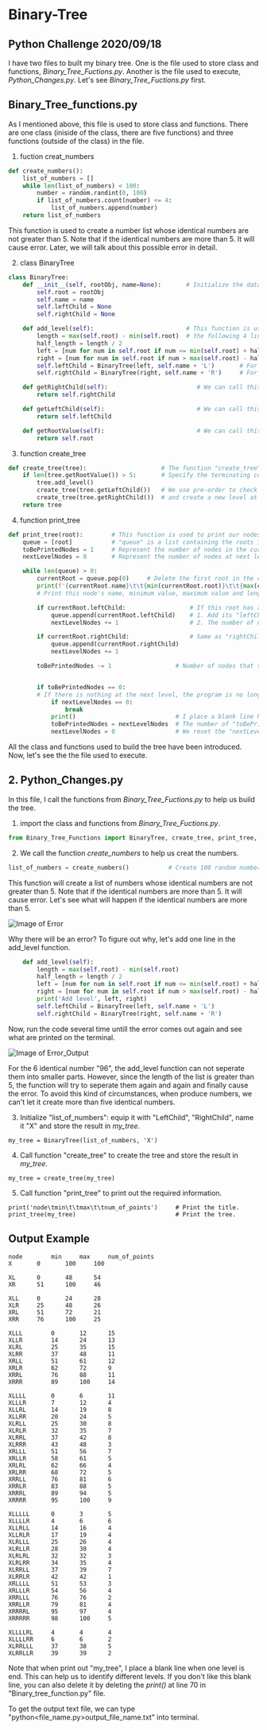 # Binary-Tree
## Python Challenge 2020/09/18
I have two files to built my binary tree. One is the file used to store class and functions, *Binary_Tree_Fuctions.py*. Another is the file used to execute, *Python_Changes.py*. Let's see *Binary_Tree_Fuctions.py* first.

## Binary_Tree_functions.py
As I mentioned above, this file is used to store class and functions. There are one class (iniside of the class, there are five functions) and three functions (outside of the class) in the file.

1. fuction creat_numbers
```python
def create_numbers():
    list_of_numbers = []
    while len(list_of_numbers) < 100:
        number = random.randint(0, 100)
        if list_of_numbers.count(number) <= 4:
            list_of_numbers.append(number)
    return list_of_numbers
```
This function is used to create a number list whose identical numbers are not greater than 5. Note that if the identical numbers are more than 5. It will cause error. Later, we will talk about this possible error in detail.

2. class BinaryTree
```python
class BinaryTree:
    def __init__(self, rootObj, name=None):       # Initialize the data by creating its "LeftChild", "RightChild" and name.
        self.root = rootObj
        self.name = name
        self.leftChild = None
        self.rightChild = None

    def add_level(self):                          # This function is used to add level at the needed nodes.
        length = max(self.root) - min(self.root)  # the following 4 lines shows how I separate the exiting list into two parts.
        half_length = length / 2
        left = [num for num in self.root if num <= min(self.root) + half_length]
        right = [num for num in self.root if num > max(self.root) - half_length]
        self.leftChild = BinaryTree(left, self.name + 'L')       # For the "leftChild", the name will plus "L"
        self.rightChild = BinaryTree(right, self.name + 'R')     # For the "rightChild", the name will plus "R"

    def getRightChild(self):                         # We can call this function to return the "rightChild" value.
        return self.rightChild                       

    def getLeftChild(self):                          # We can call this function to return the "leftChild" value.
        return self.leftChild

    def getRootValue(self):                          # We can call this function to return the "root" value.
        return self.root
```

3. function create_tree
```python
def create_tree(tree):                     # The function "create_tree" is used to create our tree.
    if len(tree.getRootValue()) > 5:       # Specify the terminating condition (not greater than 5 points).
        tree.add_level()
        create_tree(tree.getLeftChild())   # We use pre-order to check the nodes who satisfy the condition "length > 5",
        create_tree(tree.getRightChild())  # and create a new level at these satisfying nodes.
    return tree
```

4. function print_tree
```python
def print_tree(root):        # This function is used to print our nodes from "top to bottom" and "left to right".
    queue = [root]           # "queue" is a list containing the roots in the current level.
    toBePrintedNodes = 1     # Represent the number of nodes in the current level that have not yet been printed.
    nextLevelNodes = 0       # Represent the number of nodes at next level.

    while len(queue) > 0:
        currentRoot = queue.pop(0)     # Delete the first root in the current "queue" and store its value in "currentRoot".
        print(f'{currentRoot.name}\t\t{min(currentRoot.root)}\t\t{max(currentRoot.root)}\t\t{len(currentRoot.root)}')
        # Print this node's name, minimum value, maximum value and length

        if currentRoot.leftChild:                  # If this root has a "leftChild", then we will:
            queue.append(currentRoot.leftChild)    # 1. Add its "leftChild" to "queue".
            nextLevelNodes += 1                    # 2. The number of nodes at next level will plus 1.

        if currentRoot.rightChild:                 # Same as "rightChild"
            queue.append(currentRoot.rightChild)
            nextLevelNodes += 1

        toBePrintedNodes -= 1                  # Number of nodes that should be printed in the current level will minus 1.


        if toBePrintedNodes == 0:
        # If there is nothing at the next level, the program is no longer executed
            if nextLevelNodes == 0:
                break
            print()                            # I place a blank line here to identify the current level is end.
            toBePrintedNodes = nextLevelNodes  # The number of "toBePrintedNodes" in the new cycle is "nextLevelNodes".
            nextLevelNodes = 0                 # We reset the "nextLevelNodes". Let it count the number in the new cycle.
```

All the class and functions used to build the tree have been introduced. Now, let's see the the file used to execute.

## 2. Python_Changes.py
In this file, I call the functions from *Binary_Tree_Fuctions.py* to help us build the tree.

1. import the class and functions from *Binary_Tree_Fuctions.py*.
```python
from Binary_Tree_Functions import BinaryTree, create_tree, print_tree, create_numbers
```

2. We call the function *create_numbers* to help us creat the numbers.
```python
list_of_numbers = create_numbers()           # Create 100 random numbers and store it in "list_of_numbers".
```
This function will create a list of numbers whose identical numbers are not greater than 5. Note that if the identical numbers are more than 5. It will cause error. Let's see what will happen if the identical numbers are more than 5.
 
![Image of Error](https://img.overpic.net/images/w/4/7/xw47mznc5nhqm7hyh7ey6.png)

Why there will be an error? To figure out why, let's add one line in the add_level function.
```python
    def add_level(self):
        length = max(self.root) - min(self.root)
        half_length = length / 2
        left = [num for num in self.root if num <= min(self.root) + half_length]
        right = [num for num in self.root if num > max(self.root) - half_length]
        print('Add level', left, right)                                         # We add a 'print' here!
        self.leftChild = BinaryTree(left, self.name + 'L')
        self.rightChild = BinaryTree(right, self.name + 'R')
```
Now, run the code several time untill the error comes out again and see what are printed on the terminal.

![Image of Error_Output](https://img.overpic.net/images/8/n/r/x8nr6ibfbjslf75kjj5bf.png)

For the 6 identical number "96", the add_level function can not seperate them into smaller parts. However, since the length of the list is greater than 5, the function will try to seperate them again and again and finally cause the error. To avoid this kind of circumstances, when produce numbers, we can't let it create more than five identical numbers.

3. Initialize "list_of_numbers": equip it with "LeftChild", "RightChild", name it "X" and store the result in *my_tree*.
```
my_tree = BinaryTree(list_of_numbers, 'X')
```

4. Call function "create_tree" to create the tree and store the result in *my_tree*.
```
my_tree = create_tree(my_tree)
```

5. Call function "print_tree" to print out the required information.
```
print('node\tmin\t\tmax\t\tnum_of_points')     # Print the title.
print_tree(my_tree)                            # Print the tree.
```

## Output Example
```
node		min		max		num_of_points
X		0		100		100

XL		0		48		54
XR		51		100		46

XLL		0		24		28
XLR		25		48		26
XRL		51		72		21
XRR		76		100		25

XLLL		0		12		15
XLLR		14		24		13
XLRL		25		35		15
XLRR		37		48		11
XRLL		51		61		12
XRLR		62		72		9
XRRL		76		88		11
XRRR		89		100		14

XLLLL		0		6		11
XLLLR		7		12		4
XLLRL		14		19		8
XLLRR		20		24		5
XLRLL		25		30		8
XLRLR		32		35		7
XLRRL		37		42		8
XLRRR		43		48		3
XRLLL		51		56		7
XRLLR		58		61		5
XRLRL		62		66		4
XRLRR		68		72		5
XRRLL		76		81		6
XRRLR		83		88		5
XRRRL		89		94		5
XRRRR		95		100		9

XLLLLL		0		3		5
XLLLLR		4		6		6
XLLRLL		14		16		4
XLLRLR		17		19		4
XLRLLL		25		26		4
XLRLLR		28		30		4
XLRLRL		32		32		3
XLRLRR		34		35		4
XLRRLL		37		39		7
XLRRLR		42		42		1
XRLLLL		51		53		3
XRLLLR		54		56		4
XRRLLL		76		76		2
XRRLLR		79		81		4
XRRRRL		95		97		4
XRRRRR		98		100		5

XLLLLRL		4		4		4
XLLLLRR		6		6		2
XLRRLLL		37		38		5
XLRRLLR		39		39		2
```
Note that when print out "my_tree", I place a blank line when one level is end. This can help us to identify different levels. If you don't like this blank line, you can also delete it by deleting the *print()* at line 70 in "Binary_tree_function.py" file.

To get the output text file, we can type "python<file_name.py>output_file_name.txt" into terminal.
